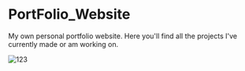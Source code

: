 # PortFolio_Website

My own personal portfolio website. Here you'll find all the projects I've currently made or am working on.

![123](https://user-images.githubusercontent.com/56548779/152587161-d3cbf712-c6ae-423c-ac11-fcd86480327e.PNG)
